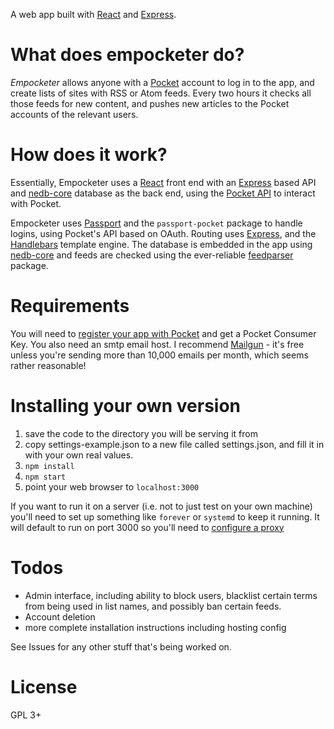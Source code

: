 A web app built with [React](https://reactjs.org/) and [Express](https://expressjs.com/).

# What does empocketer do?

_Empocketer_ allows anyone with a [Pocket](https://getpocket.com) account to log in to the app, and create lists of sites with RSS or Atom feeds. Every two hours it checks all those feeds for new content, and pushes new articles to the Pocket accounts of the relevant users.

# How does it work?

Essentially, Empocketer uses a [React](https://reactjs.org/) front end with an [Express](https://expressjs.com/) based API and [nedb-core](https://github.com/nedbhq/nedb-core) database as the back end, using the [Pocket API](https://getpocket.com/developer/) to interact with Pocket.

Empocketer uses [Passport](http://www.passportjs.org) and the `passport-pocket` package to handle logins, using Pocket's API based on OAuth. Routing uses [Express](https://expressjs.com/), and the [Handlebars](http://handlebarsjs.com/) template engine. The database is embedded in the app using [nedb-core](https://github.com/nedbhq/nedb-core) and feeds are checked using the ever-reliable [feedparser](https://www.npmjs.com/package/feedparser) package.

# Requirements

You will need to [register your app with Pocket](https://getpocket.com/developer/) and get a Pocket Consumer Key. You also need an smtp email host. I recommend [Mailgun](https://www.mailgun.com/) - it's free unless you're sending more than 10,000 emails per month, which seems rather reasonable!

# Installing your own version

1. save the code to the directory you will be serving it from
2. copy settings-example.json to a new file called settings.json, and fill it in with your own real values.
3. `npm install`
4. `npm start`
5. point your web browser to `localhost:3000`

If you want to run it on a server (i.e. not to just test on your own machine) you'll need to set up something like `forever` or `systemd` to keep it running. It will default to run on port 3000 so you'll need to [configure a proxy](https://www.sitepoint.com/configuring-nginx-ssl-node-js/)

# Todos
* Admin interface, including ability to block users, blacklist certain terms from being used in list names, and possibly ban certain feeds.
* Account deletion
* more complete installation instructions including hosting config

See Issues for any other stuff that's being worked on.

# License

GPL 3+
